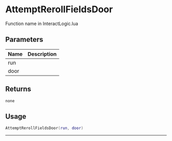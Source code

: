 # AttemptRerollFieldsDoor

Function name in InteractLogic.lua

## Parameters

| Name | Description |
| ---- | ----------- |
| run  |             |
| door |             |

## Returns

`none`

## Usage

```lua
AttemptRerollFieldsDoor(run, door)
```

---

